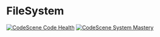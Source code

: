 # FileSystem
[![CodeScene Code Health](https://codescene.io/projects/34022/status-badges/code-health)](https://codescene.io/projects/34022)
[![CodeScene System Mastery](https://codescene.io/projects/34022/status-badges/system-mastery)](https://codescene.io/projects/34022)